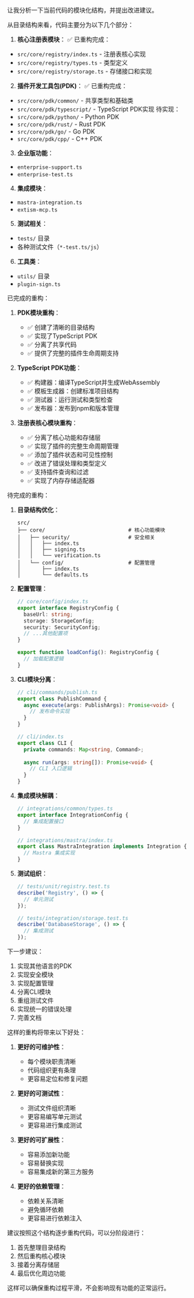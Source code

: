让我分析一下当前代码的模块化结构，并提出改进建议。

从目录结构来看，代码主要分为以下几个部分：

1. **核心注册表模块**：
✅ 已重构完成：
- `src/core/registry/index.ts` - 注册表核心实现
- `src/core/registry/types.ts` - 类型定义
- `src/core/registry/storage.ts` - 存储接口和实现

2. **插件开发工具包(PDK)**：
✅ 已重构完成：
- `src/core/pdk/common/` - 共享类型和基础类
- `src/core/pdk/typescript/` - TypeScript PDK实现
待实现：
- `src/core/pdk/python/` - Python PDK
- `src/core/pdk/rust/` - Rust PDK
- `src/core/pdk/go/` - Go PDK
- `src/core/pdk/cpp/` - C++ PDK

3. **企业版功能**：
- `enterprise-support.ts`
- `enterprise-test.ts`

4. **集成模块**：
- `mastra-integration.ts`
- `extism-mcp.ts`

5. **测试相关**：
- `tests/` 目录
- 各种测试文件（`*-test.ts/js`）

6. **工具类**：
- `utils/` 目录
- `plugin-sign.ts`

已完成的重构：

1. **PDK模块重构**：
   - ✅ 创建了清晰的目录结构
   - ✅ 实现了TypeScript PDK
   - ✅ 分离了共享代码
   - ✅ 提供了完整的插件生命周期支持

2. **TypeScript PDK功能**：
   - ✅ 构建器：编译TypeScript并生成WebAssembly
   - ✅ 模板生成器：创建标准项目结构
   - ✅ 测试器：运行测试和类型检查
   - ✅ 发布器：发布到npm和版本管理

3. **注册表核心模块重构**：
   - ✅ 分离了核心功能和存储层
   - ✅ 实现了插件的完整生命周期管理
   - ✅ 添加了插件状态和可见性控制
   - ✅ 改进了错误处理和类型定义
   - ✅ 支持插件查询和过滤
   - ✅ 实现了内存存储适配器

待完成的重构：

1. **目录结构优化**：
   ```
   src/
   ├── core/                           # 核心功能模块
   │   ├── security/                   # 安全相关
   │   │   ├── index.ts
   │   │   ├── signing.ts
   │   │   └── verification.ts
   │   └── config/                     # 配置管理
   │       ├── index.ts
   │       └── defaults.ts
   ```

2. **配置管理**：
   ```typescript
   // core/config/index.ts
   export interface RegistryConfig {
     baseUrl: string;
     storage: StorageConfig;
     security: SecurityConfig;
     // ...其他配置项
   }

   export function loadConfig(): RegistryConfig {
     // 加载配置逻辑
   }
   ```

3. **CLI模块分离**：
   ```typescript
   // cli/commands/publish.ts
   export class PublishCommand {
     async execute(args: PublishArgs): Promise<void> {
       // 发布命令实现
     }
   }

   // cli/index.ts
   export class CLI {
     private commands: Map<string, Command>;
     
     async run(args: string[]): Promise<void> {
       // CLI 入口逻辑
     }
   }
   ```

4. **集成模块解耦**：
   ```typescript
   // integrations/common/types.ts
   export interface IntegrationConfig {
     // 集成配置接口
   }

   // integrations/mastra/index.ts
   export class MastraIntegration implements Integration {
     // Mastra 集成实现
   }
   ```

5. **测试组织**：
   ```typescript
   // tests/unit/registry.test.ts
   describe('Registry', () => {
     // 单元测试
   });

   // tests/integration/storage.test.ts
   describe('DatabaseStorage', () => {
     // 集成测试
   });
   ```

下一步建议：

1. 实现其他语言的PDK
2. 实现安全模块
3. 实现配置管理
4. 分离CLI模块
5. 重组测试文件
6. 实现统一的错误处理
7. 完善文档

这样的重构将带来以下好处：

1. **更好的可维护性**：
   - 每个模块职责清晰
   - 代码组织更有条理
   - 更容易定位和修复问题

2. **更好的可测试性**：
   - 测试文件组织清晰
   - 更容易编写单元测试
   - 更容易进行集成测试

3. **更好的可扩展性**：
   - 容易添加新功能
   - 容易替换实现
   - 容易集成新的第三方服务

4. **更好的依赖管理**：
   - 依赖关系清晰
   - 避免循环依赖
   - 更容易进行依赖注入

建议按照这个结构逐步重构代码，可以分阶段进行：

1. 首先整理目录结构
2. 然后重构核心模块
3. 接着分离存储层
4. 最后优化周边功能

这样可以确保重构过程平滑，不会影响现有功能的正常运行。
